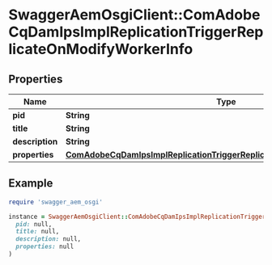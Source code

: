 # SwaggerAemOsgiClient::ComAdobeCqDamIpsImplReplicationTriggerReplicateOnModifyWorkerInfo

## Properties

| Name | Type | Description | Notes |
| ---- | ---- | ----------- | ----- |
| **pid** | **String** |  | [optional] |
| **title** | **String** |  | [optional] |
| **description** | **String** |  | [optional] |
| **properties** | [**ComAdobeCqDamIpsImplReplicationTriggerReplicateOnModifyWorkerProperties**](ComAdobeCqDamIpsImplReplicationTriggerReplicateOnModifyWorkerProperties.md) |  | [optional] |

## Example

```ruby
require 'swagger_aem_osgi'

instance = SwaggerAemOsgiClient::ComAdobeCqDamIpsImplReplicationTriggerReplicateOnModifyWorkerInfo.new(
  pid: null,
  title: null,
  description: null,
  properties: null
)
```

